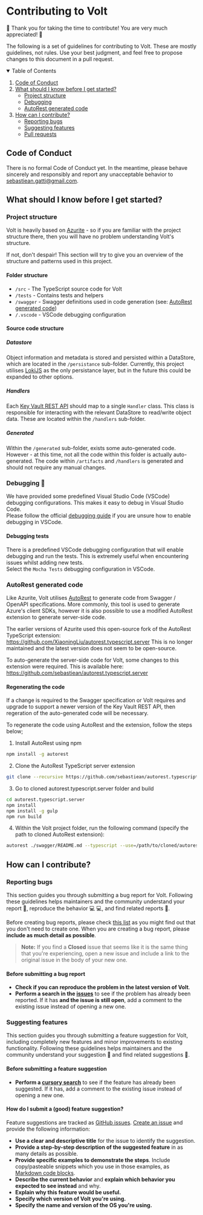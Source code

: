 # Contributing to Volt

:star2: Thank you for taking the time to contribute! You are very much appreciated! :star2:

The following is a set of guidelines for contributing to Volt. These are mostly guidelines, not rules. Use your best judgment, and feel free to propose changes to this document in a pull request.

<details open="open">
  <summary>Table of Contents</summary>
  <ol>
    <li><a href="#code-of-conduct">Code of Conduct</a></li>
    <li>
      <a href="#what-should-i-know-before-i-get-started">What should I know before I get started?</a>
      <ul>
        <li><a href="#project-structure">Project structure</a></li>
        <li><a href="#debugging">Debugging</a></li>
        <li><a href="#autorest-generated-code">AutoRest generated code</a></li>
      </ul>
    </li>
    <li>
      <a href="#how-can-i-contribute">How can I contribute?</a>
      <ul>
        <li><a href="#reporting-bugs">Reporting bugs</a></li>
        <li><a href="#suggesting-features">Suggesting features</a></li>
        <li><a href="#pull-requests">Pull requests</a></li>
      </ul>
    </li>
  </ol>
</details>

## Code of Conduct

There is no formal Code of Conduct yet. In the meantime, please behave sincerely and responsibly and report any unacceptable behavior to [sebastiean.gatti@gmail.com](mailto:sebastiean.gatti@gmail.com).

## What should I know before I get started?

### Project structure

Volt is heavily based on [Azurite](https://github.com/Azure/Azurite) - so if you are familiar with the project structure there, then you will have no problem understanding Volt's structure.

If not, don't despair! This section will try to give you an overview of the structure and patterns used in this project.

#### Folder structure

 * `/src` - The TypeScript source code for Volt
 * `/tests` - Contains tests and helpers
 * `/swagger` - Swagger definitions used in code generation (see: [AutoRest generated code](#autorest-generated-code))
 * `/.vscode` - VSCode debugging configuration

#### Source code structure

##### Datastore

Object information and metadata is stored and persisted within a DataStore, which are located in the `/persistance` sub-folder. Currently, this project utilises [LokiJS](https://github.com/techfort/LokiJS) as the only persistance layer, but in the future this could be expanded to other options.

##### Handlers

Each [Key Vault REST API](https://docs.microsoft.com/en-us/rest/api/keyvault/) should map to a single `Handler` class. This class is responsible for interacting with the relevant DataStore to read/write object data. These are located within the `/handlers` sub-folder.
 
##### Generated

Within the `/generated` sub-folder, exists some auto-generated code. However - at this time, not all the code within this folder is actually auto-generated. The code within `/artifacts` and `/handlers` is generated and should not require any manual changes.

### Debugging :ant:

We have provided some predefined Visual Studio Code (VSCode) debugging configurations. This makes it easy to debug in Visual Studio Code.   
Please follow the official [debugging guide](https://code.visualstudio.com/docs/editor/debugging) if you are unsure how to enable debugging in VSCode.

#### Debugging tests

There is a predefined VSCode debugging configuration that will enable debugging and run the tests. This is extremely useful when encountering issues whilst adding new tests.   
Select the `Mocha Tests` debugging configuration in VSCode.

### AutoRest generated code

Like Azurite, Volt utilises [AutoRest](https://github.com/Azure/autorest) to generate code from Swagger / OpenAPI specifications. More commonly, this tool is used to generate Azure's client SDKs, however it is also possible to use a modified AutoRest extension to generate server-side code.
   
The earlier versions of Azurite used this open-source fork of the AutoRest TypeScript extension: https://github.com/XiaoningLiu/autorest.typescript.server 
This is no longer maintained and the latest version does not seem to be open-source.

To auto-generate the server-side code for Volt, some changes to this extension were required. This is available here: https://github.com/sebastiean/autorest.typescript.server


#### Regenerating the code

If a change is required to the Swagger specification or Volt requires and upgrade to support a newer version of the Key Vault REST API, then regeration of the auto-generated code will be necessary.
   
To regenerate the code using AutoRest and the extension, follow the steps below;

1. Install AutoRest using npm

```bash
npm install -g autorest
```

2. Clone the AutoRest TypeScript server extension

```bash
git clone --recursive https://github.com/sebastiean/autorest.typescript.server
```

3. Go to cloned autorest.typescript.server folder and build

```bash
cd autorest.typescript.server
npm install
npm install -g gulp
npm run build
```

4. Within the Volt project folder, run the following command (specify the path to cloned AutoRest extension):

```bash
autorest ./swagger/README.md --typescript --use=/path/to/cloned/autorest.typescript.server
```

## How can I contribute?

### Reporting bugs

This section guides you through submitting a bug report for Volt. Following these guidelines helps maintainers and the community understand your report :pencil:, reproduce the behavior :computer: :computer:, and find related reports :mag_right:.

Before creating bug reports, please check [this list](#before-submitting-a-bug-report) as you might find out that you don't need to create one. When you are creating a bug report, please **include as much detail as possible**.

> **Note:** If you find a **Closed** issue that seems like it is the same thing that you're experiencing, open a new issue and include a link to the original issue in the body of your new one.

#### Before submitting a bug report

* **Check if you can reproduce the problem in the latest version of Volt**.
* **Perform a search in the [issues](https://github.com/sebastiean/volt/issues?q=is%3Aissue)** to see if the problem has already been reported. If it has **and the issue is still open**, add a comment to the existing issue instead of opening a new one.

### Suggesting features

This section guides you through submitting a feature suggestion for Volt, including completely new features and minor improvements to existing functionality. Following these guidelines helps maintainers and the community understand your suggestion :pencil: and find related suggestions :mag_right:.

#### Before submitting a feature suggestion

* **Perform a [cursory search](https://github.com/sebastiean/volt/issues)** to see if the feature has already been suggested. If it has, add a comment to the existing issue instead of opening a new one.

#### How do I submit a (good) feature suggestion?

Feature suggestions are tracked as [GitHub issues](https://guides.github.com/features/issues/). [Create an issue](https://github.com/sebastiean/volt/issues/new) and provide the following information:

* **Use a clear and descriptive title** for the issue to identify the suggestion.
* **Provide a step-by-step description of the suggested feature** in as many details as possible.
* **Provide specific examples to demonstrate the steps**. Include copy/pasteable snippets which you use in those examples, as [Markdown code blocks](https://help.github.com/articles/markdown-basics/#multiple-lines).
* **Describe the current behavior** and **explain which behavior you expected to see instead** and why.
* **Explain why this feature would be useful.**
* **Specify which version of Volt you're using.**
* **Specify the name and version of the OS you're using.**
